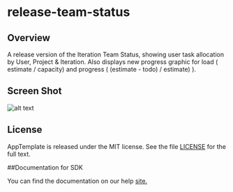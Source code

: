 release-team-status
=========================

## Overview

A release version of the Iteration Team Status, showing user task allocation by User, Project & Iteration. 
Also displays new progress graphic for load ( estimate / capacity) and progress ( (estimate - todo) / estimate) ).

## Screen Shot

![alt text](https://raw.github.com/RallyRonnie/release-team-status/master/screenshot.png "Screenshot")




## License

AppTemplate is released under the MIT license.  See the file [LICENSE](./LICENSE) for the full text.

##Documentation for SDK

You can find the documentation on our help [site.](https://help.rallydev.com/apps/2.0rc3/doc/)
